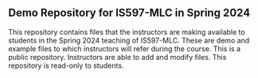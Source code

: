 ## Demo Repository for IS597-MLC in Spring 2024
This repository contains files that the instructors are making available to students in the
Spring 2024 teaching of IS597-MLC. These are demo and example files to which instructors
will refer during the course. This is a public repository. Instructors are able to add and
modify files. This repository is read-only to students.
